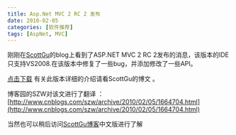 ```yaml
---
title: Asp.Net MVC 2 RC 2 发布
date: 2010-02-05
categories: [软件推荐]
tags: [AspNet, MVC]
---
```


刚刚在[ScottGu](http://weblogs.asp.net/scottgu/default.aspx)的blog上看到了ASP.NET MVC 2 RC 2发布的消息，该版本的IDE只支持VS2008.在该版本中修复了一些bug，并添加修改了一些API。

[点击下载](http://www.microsoft.com/downloads/details.aspx?FamilyID=7aba081a-19b9-44c4-a247-3882c8f749e3&displaylang=en)
有关此版本详细的介绍请看ScottGu的博文 。

博客园的SZW对该文进行了翻译 ：[http://www.cnblogs.com/szw/archive/2010/02/05/1664704.html](http://www.cnblogs.com/szw/archive/2010/02/05/1664704.html)

当然也可以稍后访问[ScottGu博客](http://blog.joycode.com/scottgu)中文版进行了解

